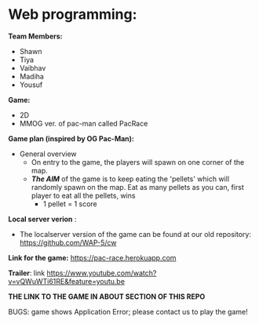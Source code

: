 # Web programming:
__Team Members:__
* Shawn 
* Tiya
* Vaibhav
* Madiha 
* Yousuf

__Game:__
* 2D
* MMOG ver. of pac-man called PacRace

__Game plan (inspired by OG Pac-Man):__
* General overview
  * On entry to the game, the players will spawn on one corner of the map.
  * ***The AIM*** of the game is to keep eating the 'pellets' which will randomly spawn on the map. Eat as many pellets as you can, first player to eat all the pellets, wins
    * 1 pellet = 1 score
   
__Local server verion__ : 
* The localserver version of the game can be found at our old repository: https://github.com/WAP-5/cw

__Link for the game:__ https://pac-race.herokuapp.com


__Trailer__: link https://www.youtube.com/watch?v=vQWuWTi61RE&feature=youtu.be

__THE LINK TO THE GAME IN ABOUT SECTION OF THIS REPO__

BUGS: game shows Application Error; please contact us to play the game! 

